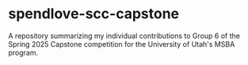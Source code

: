 # spendlove-scc-capstone
A repository summarizing my individual contributions to Group 6 of the Spring 2025 Capstone competition for the University of Utah's MSBA program.
